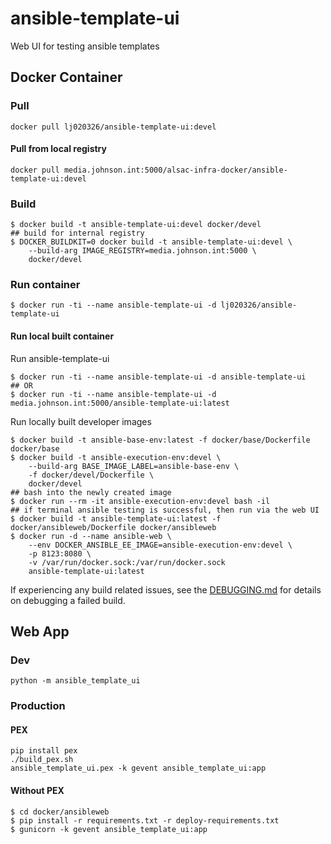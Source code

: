 # ansible-template-ui

Web UI for testing ansible templates

## Docker Container

### Pull

```
docker pull lj020326/ansible-template-ui:devel
```

#### Pull from local registry

```shell
docker pull media.johnson.int:5000/alsac-infra-docker/ansible-template-ui:devel
```

### Build

```shell
$ docker build -t ansible-template-ui:devel docker/devel
## build for internal registry
$ DOCKER_BUILDKIT=0 docker build -t ansible-template-ui:devel \
    --build-arg IMAGE_REGISTRY=media.johnson.int:5000 \
    docker/devel
```

### Run container

```shell
$ docker run -ti --name ansible-template-ui -d lj020326/ansible-template-ui
```

#### Run local built container

Run ansible-template-ui
```shell
$ docker run -ti --name ansible-template-ui -d ansible-template-ui
## OR
$ docker run -ti --name ansible-template-ui -d media.johnson.int:5000/ansible-template-ui:latest
```

Run locally built developer images
```shell
$ docker build -t ansible-base-env:latest -f docker/base/Dockerfile docker/base
$ docker build -t ansible-execution-env:devel \
    --build-arg BASE_IMAGE_LABEL=ansible-base-env \
    -f docker/devel/Dockerfile \
    docker/devel
## bash into the newly created image
$ docker run --rm -it ansible-execution-env:devel bash -il
## if terminal ansible testing is successful, then run via the web UI
$ docker build -t ansible-template-ui:latest -f docker/ansibleweb/Dockerfile docker/ansibleweb
$ docker run -d --name ansible-web \
    --env DOCKER_ANSIBLE_EE_IMAGE=ansible-execution-env:devel \
    -p 8123:8080 \
    -v /var/run/docker.sock:/var/run/docker.sock
    ansible-template-ui:latest
```

If experiencing any build related issues, see the [DEBUGGING.md](DEBUGGING.md) for details on debugging a failed build.

## Web App

### Dev

```shell
python -m ansible_template_ui
```

### Production

#### PEX

```shell
pip install pex
./build_pex.sh
ansible_template_ui.pex -k gevent ansible_template_ui:app
```

#### Without PEX

```shell
$ cd docker/ansibleweb
$ pip install -r requirements.txt -r deploy-requirements.txt
$ gunicorn -k gevent ansible_template_ui:app
```
